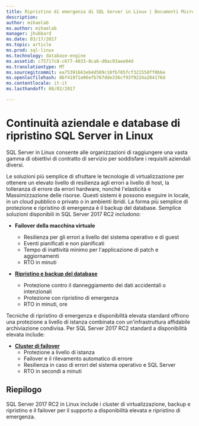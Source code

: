 ```yaml
---
title: Ripristino di emergenza di SQL Server in Linux | Documenti Microsoft
description: 
author: mihaelab
ms.author: mihaelab
manager: jhubbard
ms.date: 03/17/2017
ms.topic: article
ms.prod: sql-linux
ms.technology: database-engine
ms.assetid: c75717c8-c677-4033-8ca6-d0ac93aee04d
ms.translationtype: MT
ms.sourcegitcommit: ea75391663eb4d509c10fb785fcf321558ff0b6e
ms.openlocfilehash: 86f41971e06efb767dde336cf93f9224a204176d
ms.contentlocale: it-it
ms.lasthandoff: 08/02/2017

---
```

# <a name="business-continuity-and-database-recovery-sql-server-on-linux"></a>Continuità aziendale e database di ripristino SQL Server in Linux

SQL Server in Linux consente alle organizzazioni di raggiungere una vasta gamma di obiettivi di contratto di servizio per soddisfare i requisiti aziendali diversi.

Le soluzioni più semplice di sfruttare le tecnologie di virtualizzazione per ottenere un elevato livello di resilienza agli errori a livello di host, la tolleranza di errore da errori hardware, nonché l'elasticità e Massimizzazione delle risorse. Questi sistemi è possono eseguire in locale, in un cloud pubblico o privato o in ambienti ibridi. La forma più semplice di protezione e ripristino di emergenza è il backup del database. Semplice soluzioni disponibili in SQL Server 2017 RC2 includono:

- **Failover della macchina virtuale**
    - Resilienza per gli errori a livello del sistema operativo e di guest
    - Eventi pianificati e non pianificati
    - Tempo di inattività minimo per l'applicazione di patch e aggiornamenti
    - RTO in minuti


- [**Ripristino e backup del database**](sql-server-linux-backup-and-restore-database.md) 
    - Protezione contro il danneggiamento dei dati accidentali o intenzionali
    - Protezione con ripristino di emergenza
    - RTO in minuti, ore

Tecniche di ripristino di emergenza e disponibilità elevata standard offrono una protezione a livello di istanza combinata con un'infrastruttura affidabile archiviazione condivisa. Per SQL Server 2017 RC2 standard a disponibilità elevata include:

- [**Cluster di failover**](sql-server-linux-shared-disk-cluster-configure.md)
    - Protezione a livello di istanza
    - Failover e il rilevamento automatico di errore
    - Resilienza in caso di errori del sistema operativo e SQL Server
    - RTO in secondi a minuti


## <a name="summary"></a>Riepilogo

SQL Server 2017 RC2 in Linux include i cluster di virtualizzazione, backup e ripristino e il failover per il supporto a disponibilità elevata e ripristino di emergenza. 
